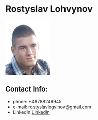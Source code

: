 # **Rostyslav Lohvynov**
![logo](me.JPG)
## Contact Info: 

- phone: +48788249945
- e-mail: rostyslavlogvinov@gmail.com
- LinkedIn:[LinkedIn](https://www.linkedin.com/in/rostyslav-l-815b271b0/)

